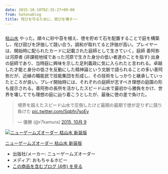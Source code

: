```yaml
---
date: 2015-10-10T02:35:27+09:00
from: hatenablog
title: 侘びを守るために、寂びを壊す──
---
```


<p><img src="https://pbs.twimg.com/media/CQ4KtbtVEAAwXL_.jpg:large" alt=""></p>

<p><a href="http://www.amazon.co.jp/dp/B00RCHUQG2/?tag=r7kamura-22">枯山水</a> やった。順々に砂や苔を植え、徳を貯めて石を配置することで庭を構築し、侘び寂びを評価して競い合う。調和が取れてると評価が高い。プレイヤーは、開始時に配られたカードに記載された庭師として生きていく。庭師 善阿弥は河原者 (非課税地域であった河原で生きた身分の低い者達のことを指す) 出身の庭師であり、当時庭に興味を示した足利義政に気に入られたと言われる。卓越した才能と身分の低さを反動にした精神論という文脈で語られることの多い善阿弥だが、近縁の職能民で技能集団を形成し、その技術をしっかりと継承していったところが良い。プレイ開始時には、それぞれの庭師が志すべき理想の庭園の形も提示される。善阿弥の長所を活かしたスピード山水で最初から勝負をかけ、世界を壊してでも理想の庭に辿り着こうとしたが、最後に徳の差で負けた。</p>

<p></p><blockquote class="twitter-tweet" lang="ja">
<p lang="ja" dir="ltr">境界を超えたスピード山水で圧倒したけど最期の最期で徳が足りずに競り負けた <a href="http://t.co/Sqbfn7soEy">pic.twitter.com/Sqbfn7soEy</a></p>— 優勝 (@r7kamura) <a href="https://twitter.com/r7kamura/status/652472687646773252">2015, 10月 9</a>
</blockquote><script async src="//platform.twitter.com/widgets.js" charset="utf-8"></script>

<p></p><div class="hatena-asin-detail">
<a href="http://www.amazon.co.jp/exec/obidos/ASIN/B00RCHUQG2/r7kamura-22/"><img src="http://ecx.images-amazon.com/images/I/51nfwpnNMCL._SL160_.jpg" class="hatena-asin-detail-image" alt="ニューゲームズオーダー 枯山水 新装版" title="ニューゲームズオーダー 枯山水 新装版"></a><div class="hatena-asin-detail-info">
<p class="hatena-asin-detail-title"><a href="http://www.amazon.co.jp/exec/obidos/ASIN/B00RCHUQG2/r7kamura-22/">ニューゲームズオーダー 枯山水 新装版</a></p>
<ul>
<li>
<span class="hatena-asin-detail-label">出版社/メーカー:</span> ニューゲームズオーダー</li>
<li>
<span class="hatena-asin-detail-label">メディア:</span> おもちゃ＆ホビー</li>
<li><a href="http://d.hatena.ne.jp/asin/B00RCHUQG2/r7kamura-22" target="_blank">この商品を含むブログ (4件) を見る</a></li>
</ul>
</div>
<div class="hatena-asin-detail-foot"></div>
</div>

